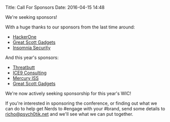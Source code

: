 Title: Call For Sponsors
Date: 2016-04-15 14:48

We're seeking sponsors!

With a huge thanks to our sponsors from the last time around:

- [HackerOne](https://hackerone.com)
- [Great Scott Gadgets](https://greatscottgadgets.com)
- [Insomnia Security](https://www.insomniasec.com/home)

And this year's sponsors:

- [Threatbutt](https://threatbutt.com)
- [ICE9 Consulting](http://ice9.us)
- [Mercury ISS](http://mercuryiss.com.au)
- [Great Scott Gadgets](https://greatscottgadgets.com/)

We're now actively seeking sponsorship for this year's WIC!

If you're interested in sponsoring the conference, or finding out what we can
do to help get Nerds to #engage with your #brand, send some details to
richo@psych0tik.net and we'll see what we can put together.
